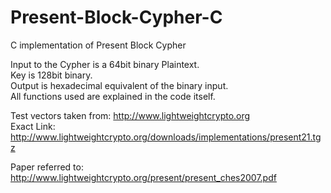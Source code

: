 # Present-Block-Cypher-C
C implementation of Present Block Cypher


Input to the Cypher is a 64bit binary Plaintext.  
Key is 128bit binary.  
Output is hexadecimal equivalent of the binary input.  
All functions used are explained in the code itself.  

Test vectors taken from: http://www.lightweightcrypto.org  
Exact Link: http://www.lightweightcrypto.org/downloads/implementations/present21.tgz  

Paper referred to: http://www.lightweightcrypto.org/present/present_ches2007.pdf
